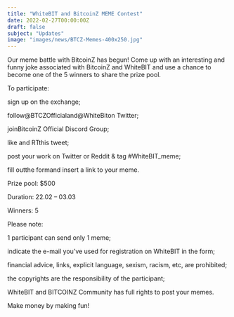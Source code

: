 ```yaml
---
title: "WhiteBIT and BitcoinZ MEME Contest"
date: 2022-02-27T00:00:00Z
draft: false
subject: "Updates"
image: "images/news/BTCZ-Memes-400x250.jpg"
---
```


Our meme battle with BitcoinZ has begun! Come up with an interesting and funny joke associated with BitcoinZ and WhiteBIT and use a chance to become one of the 5 winners to share the prize pool.

To participate:

sign up on the exchange;

follow@BTCZOfficialand@WhiteBiton Twitter;

joinBitcoinZ Official Discord Group;

like and RTthis tweet;

post your work on Twitter or Reddit & tag #WhiteBIT_meme;

fill outthe formand insert a link to your meme.

Prize pool: $500

Duration: 22.02 – 03.03

Winners: 5

Please note:

1 participant can send only 1 meme;

indicate the e-mail you’ve used for registration on WhiteBIT in the form;

financial advice, links, explicit language, sexism, racism, etc, are prohibited;

the copyrights are the responsibility of the participant;

WhiteBIT and BITCOINZ Community has full rights to post your memes.

Make money by making fun!
